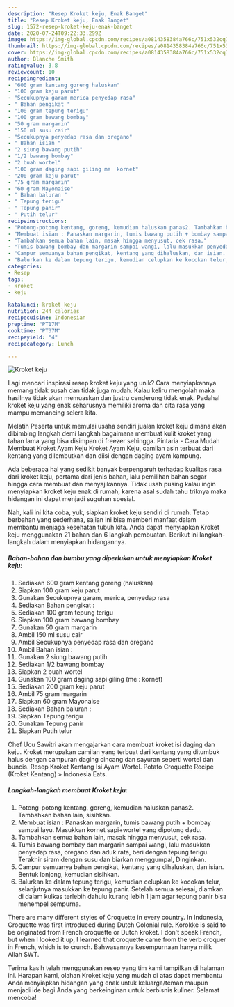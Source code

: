 ```yaml
---
description: "Resep Kroket keju, Enak Banget"
title: "Resep Kroket keju, Enak Banget"
slug: 1572-resep-kroket-keju-enak-banget
date: 2020-07-24T09:22:33.299Z
image: https://img-global.cpcdn.com/recipes/a0814358384a766c/751x532cq70/kroket-keju-foto-resep-utama.jpg
thumbnail: https://img-global.cpcdn.com/recipes/a0814358384a766c/751x532cq70/kroket-keju-foto-resep-utama.jpg
cover: https://img-global.cpcdn.com/recipes/a0814358384a766c/751x532cq70/kroket-keju-foto-resep-utama.jpg
author: Blanche Smith
ratingvalue: 3.8
reviewcount: 10
recipeingredient:
- "600 gram kentang goreng haluskan"
- "100 gram keju parut"
- "Secukupnya garam merica penyedap rasa"
- " Bahan pengikat "
- "100 gram tepung terigu"
- "100 gram bawang bombay"
- "50 gram margarin"
- "150 ml susu cair"
- "Secukupnya penyedap rasa dan oregano"
- " Bahan isian "
- "2 siung bawang putih"
- "1/2 bawang bombay"
- "2 buah wortel"
- "100 gram daging sapi giling me  kornet"
- "200 gram keju parut"
- "75 gram margarin"
- "60 gram Mayonaise"
- " Bahan baluran "
- " Tepung terigu"
- " Tepung panir"
- " Putih telur"
recipeinstructions:
- "Potong-potong kentang, goreng, kemudian haluskan panas2. Tambahkan bahan lain, sisihkan."
- "Membuat isian : Panaskan margarin, tumis bawang putih + bombay sampai layu. Masukkan kornet sapi+wortel yang dipotong dadu."
- "Tambahkan semua bahan lain, masak hingga menyusut, cek rasa."
- "Tumis bawang bombay dan margarin sampai wangi, lalu masukkan penyedap rasa, oregano dan aduk rata, beri dengan tepung terigu. Terakhir siram dengan susu dan biarkan menggumpal, Dinginkan."
- "Campur semuanya bahan pengikat, kentang yang dihaluskan, dan isian. Bentuk lonjong, kemudian sisihkan."
- "Balurkan ke dalam tepung terigu, kemudian celupkan ke kocokan telur, selanjutnya masukkan ke tepung panir. Setelah semua selesai, diamkan di dalam kulkas terlebih dahulu kurang lebih 1 jam agar tepung panir bisa menempel sempurna."
categories:
- Resep
tags:
- kroket
- keju

katakunci: kroket keju 
nutrition: 244 calories
recipecuisine: Indonesian
preptime: "PT17M"
cooktime: "PT37M"
recipeyield: "4"
recipecategory: Lunch

---
```



![Kroket keju](https://img-global.cpcdn.com/recipes/a0814358384a766c/751x532cq70/kroket-keju-foto-resep-utama.jpg)

Lagi mencari inspirasi resep kroket keju yang unik? Cara menyiapkannya memang tidak susah dan tidak juga mudah. Kalau keliru mengolah maka hasilnya tidak akan memuaskan dan justru cenderung tidak enak. Padahal kroket keju yang enak seharusnya memiliki aroma dan cita rasa yang mampu memancing selera kita.

Melatih Peserta untuk memulai usaha sendiri jualan kroket keju dimana akan dibimbing langkah demi langkah bagaimana membuat kulit kroket yang tahan lama yang bisa disimpan di freezer sehingga. Pintaria - Cara Mudah Membuat Kroket Ayam Keju Kroket Ayam Keju, camilan asin terbuat dari kentang yang dilembutkan dan diisi dengan daging ayam kampung.

Ada beberapa hal yang sedikit banyak berpengaruh terhadap kualitas rasa dari kroket keju, pertama dari jenis bahan, lalu pemilihan bahan segar hingga cara membuat dan menyajikannya. Tidak usah pusing kalau ingin menyiapkan kroket keju enak di rumah, karena asal sudah tahu triknya maka hidangan ini dapat menjadi suguhan spesial.


Nah, kali ini kita coba, yuk, siapkan kroket keju sendiri di rumah. Tetap berbahan yang sederhana, sajian ini bisa memberi manfaat dalam membantu menjaga kesehatan tubuh kita. Anda dapat menyiapkan Kroket keju menggunakan 21 bahan dan 6 langkah pembuatan. Berikut ini langkah-langkah dalam menyiapkan hidangannya.

<!--inarticleads1-->

##### Bahan-bahan dan bumbu yang diperlukan untuk menyiapkan Kroket keju:

1. Sediakan 600 gram kentang goreng (haluskan)
1. Siapkan 100 gram keju parut
1. Gunakan Secukupnya garam, merica, penyedap rasa
1. Sediakan  Bahan pengikat :
1. Sediakan 100 gram tepung terigu
1. Siapkan 100 gram bawang bombay
1. Gunakan 50 gram margarin
1. Ambil 150 ml susu cair
1. Ambil Secukupnya penyedap rasa dan oregano
1. Ambil  Bahan isian :
1. Gunakan 2 siung bawang putih
1. Sediakan 1/2 bawang bombay
1. Siapkan 2 buah wortel
1. Gunakan 100 gram daging sapi giling (me : kornet)
1. Sediakan 200 gram keju parut
1. Ambil 75 gram margarin
1. Siapkan 60 gram Mayonaise
1. Sediakan  Bahan baluran :
1. Siapkan  Tepung terigu
1. Gunakan  Tepung panir
1. Siapkan  Putih telur


Chef Ucu Sawitri akan mengajarkan cara membuat kroket isi daging dan keju. Kroket merupakan camilan yang terbuat dari kentang yang ditumbuk halus dengan campuran daging cincang dan sayuran seperti wortel dan buncis. Resep Kroket Kentang Isi Ayam Wortel. Potato Croquette Recipe (Kroket Kentang) » Indonesia Eats. 

<!--inarticleads2-->

##### Langkah-langkah membuat Kroket keju:

1. Potong-potong kentang, goreng, kemudian haluskan panas2. Tambahkan bahan lain, sisihkan.
1. Membuat isian : Panaskan margarin, tumis bawang putih + bombay sampai layu. Masukkan kornet sapi+wortel yang dipotong dadu.
1. Tambahkan semua bahan lain, masak hingga menyusut, cek rasa.
1. Tumis bawang bombay dan margarin sampai wangi, lalu masukkan penyedap rasa, oregano dan aduk rata, beri dengan tepung terigu. Terakhir siram dengan susu dan biarkan menggumpal, Dinginkan.
1. Campur semuanya bahan pengikat, kentang yang dihaluskan, dan isian. Bentuk lonjong, kemudian sisihkan.
1. Balurkan ke dalam tepung terigu, kemudian celupkan ke kocokan telur, selanjutnya masukkan ke tepung panir. Setelah semua selesai, diamkan di dalam kulkas terlebih dahulu kurang lebih 1 jam agar tepung panir bisa menempel sempurna.


There are many different styles of Croquette in every country. In Indonesia, Croquette was first introduced during Dutch Colonial rule. Korokke is said to be originated from French croquette or Dutch kroket. I don&#39;t speak French, but when I looked it up, I learned that croquette came from the verb croquer in French, which is to crunch. Bahwasannya kesempurnaan hanya milik Allah SWT. 

Terima kasih telah menggunakan resep yang tim kami tampilkan di halaman ini. Harapan kami, olahan Kroket keju yang mudah di atas dapat membantu Anda menyiapkan hidangan yang enak untuk keluarga/teman maupun menjadi ide bagi Anda yang berkeinginan untuk berbisnis kuliner. Selamat mencoba!
